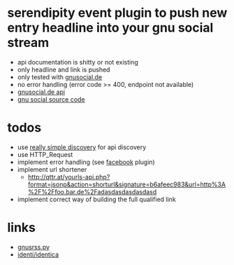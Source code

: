 # serendipity event plugin to push new entry headline into your gnu social stream

* api documentation is shitty or not existing
* only headline and link is pushed
* only tested with [gnusocial.de](https://gnusocial.de)
* no error handling (error code >= 400, endpoint not available)
* [gnusocial.de api](https://gnusocial.de/api/statusnet/config.xml)
* [gnu social source code](https://git.gnu.io/gnu/gnu-social)

# todos

* use [really simple discovery](https://en.wikipedia.org/wiki/Really_Simple_Discovery) for api discovery
* use HTTP_Request
* implement error handling (see [facebook](https://github.com/s9y/additional_plugins/blob/master/serendipity_event_facebook/serendipity_event_facebook.php) plugin)
* implement url shortener
    * http://qttr.at/yourls-api.php?format=jsonp&action=shorturl&signature=b6afeec983&url=http%3A%2F%2Ffoo.bar.de%2Fadasdasdasdasdasd
* implement correct way of building the full qualified link

# links

* [gnusrss.py](https://daemons.cf/cgit/gnusrss/tree/gnusrss.py)
* [identi/identica](https://github.com/psibi/Identier/blob/master/identi/identica_mappings.py)
